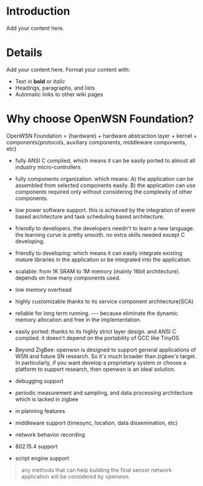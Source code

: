 # Introduction #

Add your content here.


# Details #

Add your content here.  Format your content with:
  * Text in **bold** or _italic_
  * Headings, paragraphs, and lists
  * Automatic links to other wiki pages

# Why choose OpenWSN Foundation? #

OpenWSN Foundation = {hardware} + hardware abstraction layer + kernel + components{protocols, auxiliary components, middleware components, etc}

  * fully ANSI C complied, which means it can be easily ported to almost all industry micro-controllers

  * fully components organization. which means: A) the application can be assembled from selected components easily. B) the application can use components required only without considering the complexity of other components.

  * low power software support. this is achieved by the integration of event based architecture and task scheduling based architecture.

  * friendly to developers. the developers needn't to learn a new language. the learning curve is pretty smooth. no extra skills needed except C developing.

  * friendly to developing: which means it can easily integrate existing mature libraries  in the application or be integrated into the application.

  * scalable: from 1K SRAM to 1M memory (mainly 16bit architecture). depends on how many components used.

  * low memory overhead

  * highly customizable thanks to its service component architecture(SCA)

  * reliable for long term running. --- because eliminate the dynamic memory allocation and free in the implementation.

  * easily ported: thanks to its highly strict layer design. and ANSI C complied. it doesn't depend on the portability of GCC like TinyOS

  * Beyond ZigBee: openwsn is designed to support general applications of WSN and future SN research. So it's much broader than zigbee's target. In particularly, if you want develop a proprietary system or choose a platform to support research, then openwsn is an ideal solution.

  * debugging support
  * periodic measurement and sampling, and data processing architecture which is lacked in zigbee

  * in planning features

  * middleware support (timesync, location, data dissemination, etc)
  * network behavior recording
  * 802.15.4 support
  * script engine support

> any methods that can help building the final sensor network application will be considered by openwsn.